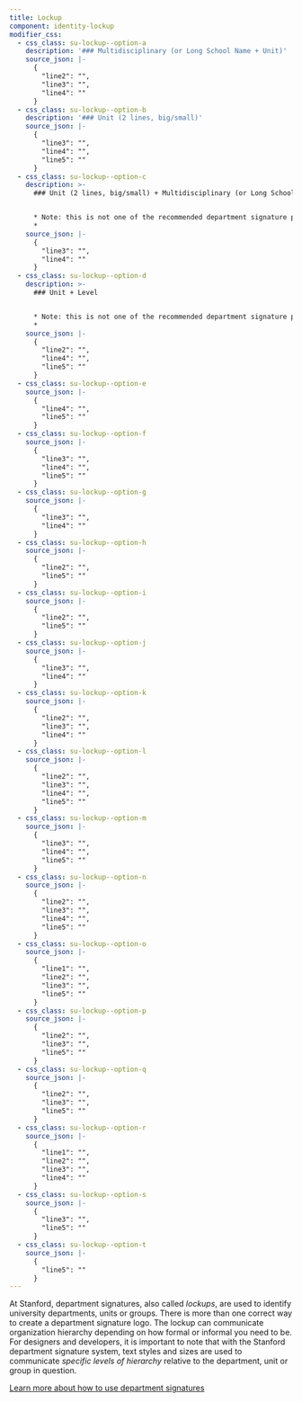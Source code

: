 ```yaml
---
title: Lockup
component: identity-lockup
modifier_css:
  - css_class: su-lockup--option-a
    description: '### Multidisciplinary (or Long School Name + Unit)'
    source_json: |-
      {
        "line2": "",
        "line3": "",
        "line4": ""
      }
  - css_class: su-lockup--option-b
    description: '### Unit (2 lines, big/small)'
    source_json: |-
      {
        "line3": "",
        "line4": "",
        "line5": ""
      }
  - css_class: su-lockup--option-c
    description: >-
      ### Unit (2 lines, big/small) + Multidisciplinary (or Long School Name) 


      * Note: this is not one of the recommended department signature patterns.
      *
    source_json: |-
      {
        "line3": "",
        "line4": ""
      }
  - css_class: su-lockup--option-d
    description: >-
      ### Unit + Level


      * Note: this is not one of the recommended department signature patterns.
      *
    source_json: |-
      {
        "line2": "",
        "line4": "",
        "line5": ""
      }
  - css_class: su-lockup--option-e
    source_json: |-
      {
        "line4": "",
        "line5": ""
      }
  - css_class: su-lockup--option-f
    source_json: |-
      {
        "line3": "",
        "line4": "",
        "line5": ""
      }
  - css_class: su-lockup--option-g
    source_json: |-
      {
        "line3": "",
        "line4": ""
      }
  - css_class: su-lockup--option-h
    source_json: |-
      {
        "line2": "",
        "line5": ""
      }
  - css_class: su-lockup--option-i
    source_json: |-
      {
        "line2": "",
        "line5": ""
      }
  - css_class: su-lockup--option-j
    source_json: |-
      {
        "line3": "",
        "line4": ""
      }
  - css_class: su-lockup--option-k
    source_json: |-
      {
        "line2": "",
        "line3": "",
        "line4": ""
      }
  - css_class: su-lockup--option-l
    source_json: |-
      {
        "line2": "",
        "line3": "",
        "line4": "",
        "line5": ""
      }
  - css_class: su-lockup--option-m
    source_json: |-
      {
        "line3": "",
        "line4": "",
        "line5": ""
      }
  - css_class: su-lockup--option-n
    source_json: |-
      {
        "line2": "",
        "line3": "",
        "line4": "",
        "line5": ""
      }
  - css_class: su-lockup--option-o
    source_json: |-
      {
        "line1": "",
        "line2": "",
        "line3": "",
        "line5": ""
      }
  - css_class: su-lockup--option-p
    source_json: |-
      {
        "line2": "",
        "line3": "",
        "line5": ""
      }
  - css_class: su-lockup--option-q
    source_json: |-
      {
        "line2": "",
        "line3": "",
        "line5": ""
      }
  - css_class: su-lockup--option-r
    source_json: |-
      {
        "line1": "",
        "line2": "",
        "line3": "",
        "line4": ""
      }
  - css_class: su-lockup--option-s
    source_json: |-
      {
        "line3": "",
        "line5": ""
      }
  - css_class: su-lockup--option-t
    source_json: |-
      {
        "line5": ""
      }
---
```

At Stanford, department signatures, also called _lockups_, are used to identify university departments, units or groups. There is more than one correct way to create a department signature logo. The lockup can communicate organization hierarchy depending on how formal or informal you need to be. For designers and developers, it is important to note that with the Stanford department signature system, text styles and sizes are used to communicate _specific levels of hierarchy_ relative to the department, unit or group in question.

[Learn more about how to use department signatures](https://identity.stanford.edu/department-branding.html)

